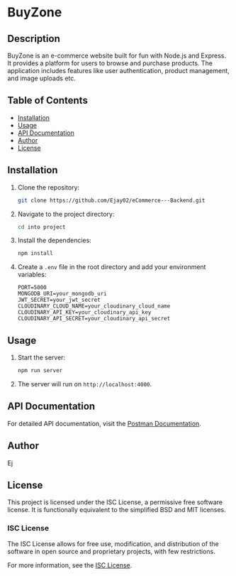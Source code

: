 # BuyZone

## Description

BuyZone is an e-commerce website built for fun with Node.js and Express. It provides a platform for users to browse and purchase products. The application includes features like user authentication, product management, and image uploads etc.

## Table of Contents

- [Installation](#installation)
- [Usage](#usage)
- [API Documentation](#api-documentation)
- [Author](#author)
- [License](#license)

## Installation

1. Clone the repository:
   ```sh
   git clone https://github.com/Ejay02/eCommerce---Backend.git
   ```
2. Navigate to the project directory:
   ```sh
   cd into project
   ```
3. Install the dependencies:
   ```sh
   npm install
   ```
4. Create a `.env` file in the root directory and add your environment variables:
   ```plaintext
   PORT=5000
   MONGODB_URI=your_mongodb_uri
   JWT_SECRET=your_jwt_secret
   CLOUDINARY_CLOUD_NAME=your_cloudinary_cloud_name
   CLOUDINARY_API_KEY=your_cloudinary_api_key
   CLOUDINARY_API_SECRET=your_cloudinary_api_secret
   ```

## Usage

1. Start the server:
   ```sh
   npm run server
   ```
2. The server will run on `http://localhost:4000`.

## API Documentation

For detailed API documentation, visit the [Postman Documentation](https://documenter.getpostman.com/view/36020954/2sA3XSBMVi).

## Author

Ej

## License
This project is licensed under the ISC License, a permissive free software license. It is functionally equivalent to the simplified BSD and MIT licenses.

### ISC License
The ISC License allows for free use, modification, and distribution of the software in open source and proprietary projects, with few restrictions.

For more information, see the [ISC License](https://opensource.org/licenses/ISC).
